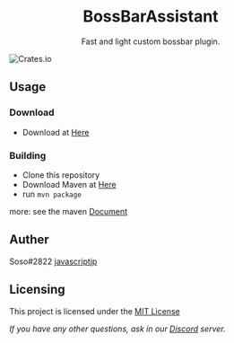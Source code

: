 <h1 align="center">BossBarAssistant</h1>
<p align="center">Fast and light custom bossbar plugin.</p>

![Crates.io](https://img.shields.io/crates/l/mit)
## Usage
### Download
- Download at [Here](https://github.com/javascriptjp/BossBarAssistant/releases/download/v1/BossBarAssistant-1.0.jar)

### Building
- Clone this repository
- Download Maven at [Here](https://maven.apache.org/download.cgi)
- run `mvn package`

more: see the maven [Document](https://maven.apache.org/guides/getting-started/maven-in-five-minutes.html)

## Auther
Soso#2822 [javascriptjp](https://github.com/javascriptjp/)

## Licensing
This project is licensed under the [MIT License](https://mit-license.org/)

*If you have any other questions, ask in our [Discord](https://discord.mumei.work) server.*
